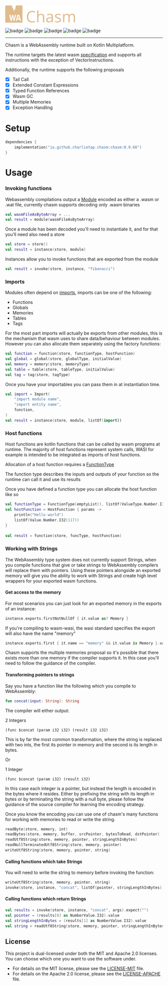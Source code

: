 <br>

<img src="chasm.svg" width="240" alt="chasm logo"/>


![badge][badge-android]
![badge][badge-jvm]
![badge][badge-ios]
![badge][badge-linux]
![badge][badge-mac]

---

Chasm is a WebAssembly runtime built on Kotlin Multiplatform.

The runtime targets the latest wasm [specification](https://webassembly.github.io/spec/core/index.html) and supports all instructions with the exception of VectorInstructions.

Additionally, the runtime supports the following proposals

- [x] Tail Call
- [x] Extended Constant Expressions
- [x] Typed Function References
- [x] Wasm GC
- [x] Multiple Memories
- [x] Exception Handling

# Setup

```kotlin
dependencies {
    implementation("io.github.charlietap.chasm:chasm:0.9.66")
}
```

# Usage

### Invoking functions

Webassembly compilations output a [Module](chasm/src/commonMain/kotlin/io/github/charlietap/chasm/embedding/shapes/Module.kt)
encoded as either a .wasm or .wat file, currently chasm supports decoding only .wasm binaries

```kotlin
val wasmFileAsByteArray = ...
val result = module(wasmFileAsByteArray)
```

Once a module has been decoded you'll need to instantiate it, and for that you'll need also need a store

```kotlin
val store = store()
val result = instance(store, module)
```

Instances allow you to invoke functions that are exported from the module

```kotlin
val result = invoke(store, instance, "fibonacci")
```

### Imports

Modules often depend on [imports](chasm/src/commonMain/kotlin/io/github/charlietap/chasm/embedding/shapes/Import.kt), imports can be one of the following:

- Functions
- Globals
- Memories
- Tables
- Tags

For the most part imports will actually be exports from other modules, this is the mechanism that wasm uses to share data/behaviour between modules.
However you can also allocate them separately using the factory functions:

```kotlin
val function = function(store, functionType, hostFunction)
val global = global(store, globalType, initialValue)
val memory = memory(store, memoryType)
val table = table(store, tableType, initialValue)
val tag = tag(store, tagType)
```

Once you have your importables you can pass them in at instantiation time.

```kotlin
val import = Import(
    "import module name",
    "import entity name",
    function,
)
val result = instance(store, module, listOf(import))
```

### Host functions

Host functions are kotlin functions that can be called by wasm programs at runtime.
The majority of host functions represent system calls, WASI for example is intended to be integrated as imports of host functions.

Allocation of a host function requires a [FunctionType](chasm/src/commonMain/kotlin/io/github/charlietap/chasm/embedding/shapes/FunctionType.kt)

The function type describes the inputs and outputs of your function so the runtime can call it and use its results

Once you have defined a function type you can allocate the host function like so

```kotlin
val functionType = FunctionType(emptyList(), listOf(ValueType.Number.I32))
val hostFunction = HostFunction { params ->
    println("Hello world")
    listOf(Value.Number.I32(117))
}

val result = function(store, funcType, hostFunction)
```

### Working with Strings

The WebAssembly type system does not currently support Strings, when you compile functions that give or take strings to WebAssembly
compilers will replace them with pointers. Using these pointers alongside an exported memory will give you the ability to work with
Strings and create high level wrappers for your exported wasm functions.

#### Get access to the memory

For most scenarios you can just look for an exported memory in the exports of an instance:

```kotlin
instance.exports.firstNotNullOf { it.value as? Memory }
```

If you're compiling to wasm-wasi, the wasi standard specifies the export will also have the name "memory"

```kotlin
instance.exports.first { it.name == "memory" && it.value is Memory }.value
```
Chasm supports the multiple memories proposal so it's possible that there exists more than one memory if the compiler supports it.
In this case you'll need to follow the guidance of the compiler.

#### Transforming pointers to strings

Say you have a function like the following which you compile to WebAssembly:

```kotlin
fun concat(input: String): String
```

The compiler will either output:

2 Integers

```wat
(func $concat (param i32 i32) (result i32 i32)
```

This is by far the most common transformation, where the string is replaced with two ints, the first its pointer in memory and the
second is its length in bytes.

Or

1 Integer

```wat
(func $concat (param i32) (result i32)
```

In this case each integer is a pointer, but instead the length is encoded in the bytes where it resides. Either by prefixing the string
with its length in bytes or by terminating the string with a null byte, please follow the guidance of the source compiler for learning
the encoding strategy.

Once you know the encoding you can use one of chasm's many functions for working with memories to read or write the string.

```kotlin
readByte(store, memory, int)
readBytes(store, memory, buffer, srcPointer, bytesToRead, dstPointer)
readUtf8String(store, memory, pointer, stringLengthInBytes)
readNullTerminatedUtf8String(store, memory, pointer)
writeUtf8String(store, memory, pointer, string)
```

#### Calling functions which take Strings

 You will need to write the string to memory before invoking the function:

```kotlin
writeUtf8String(store, memory, pointer, string)
invoke(store, instance, "concat", listOf(pointer, stringLengthInBytes))
```

#### Calling functions which return Strings

```kotlin
val results = invoke(store, instance, "concat", args).expect("")
val pointer = (results[0] as NumberValue.I32).value
val stringLengthInBytes = (results[1] as NumberValue.I32).value
val string = readUtf8String(store, memory, pointer, stringLengthInBytes)
```

## License

This project is dual-licensed under both the MIT and Apache 2.0 licenses. You can choose which one you want to use the software under.

- For details on the MIT license, please see the [LICENSE-MIT](LICENSE-MIT) file.
- For details on the Apache 2.0 license, please see the [LICENSE-APACHE](LICENSE-APACHE) file.

[badge-android]: http://img.shields.io/badge/-android-7DBC39.svg?style=flat
[badge-jvm]: http://img.shields.io/badge/-jvm-9DA993.svg?style=flat
[badge-linux]: http://img.shields.io/badge/-linux-DBB98C.svg?style=flat
[badge-ios]: http://img.shields.io/badge/-ios-E3E8E9.svg?style=flat
[badge-mac]: http://img.shields.io/badge/-macos-AFA189.svg?style=flat
[badge-windows]: http://img.shields.io/badge/-windows-9C7350.svg?style=flat
